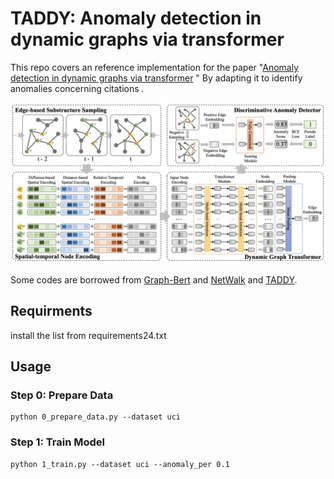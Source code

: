 # TADDY: Anomaly detection in dynamic graphs via transformer
This repo covers an reference implementation for the paper "[Anomaly detection in dynamic graphs via transformer](https://arxiv.org/pdf/2106.09876.pdf) " By adapting it to identify anomalies concerning citations .

![framework](framework.png)

Some codes are borrowed from [Graph-Bert](https://github.com/jwzhanggy/Graph-Bert) and [NetWalk](https://github.com/chengw07/NetWalk) and [TADDY](https://github.com/yuetan031/TADDY_pytorch).

## Requirments
install the list from requirements24.txt 

## Usage
### Step 0: Prepare Data
```
python 0_prepare_data.py --dataset uci
```
### Step 1: Train Model
```
python 1_train.py --dataset uci --anomaly_per 0.1
```

